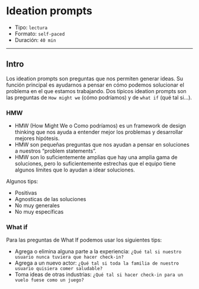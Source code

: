 # Ideation prompts

- Tipo: `lectura`
- Formato: `self-paced`
- Duración: `40 min`

***

## Intro

Los ideation prompts son preguntas que nos permiten generar ideas. Su función
principal es ayudarnos a pensar en cómo podemos solucionar el problema en el que
estamos trabajando. Dos típicos ideation prompts son las preguntas de `How might
we` (cómo podríamos) y de `what if` (qué tal si...).

### HMW

- HMW (How Might We o Como podríamos) es un framework de design thinking que nos
  ayuda a entender mejor los problemas y desarrollar mejores hipótesis.
- HMW son pequeñas preguntas que nos ayudan a pensar en soluciones a nuestros
  “problem statements”.
- HMW son lo suficientemente amplias que hay una amplia gama de soluciones, pero
  lo suficientemente estrechas que el equipo tiene algunos límites que lo ayudan
  a idear soluciones.

Algunos tips:

- Positivas
- Agnosticas de las soluciones
- No muy generales
- No muy específicas

### What if

Para las preguntas de What If podemos usar los siguientes tips:

- Agrega o elimina alguna parte a la experiencia: `¿Qué tal si nuestro usuario
  nunca tuviera que hacer check-in?`
- Agrega a un nuevo actor: `¿Qué tal si toda la familia de nuestro usuario
  quisiera comer saludable?`
- Toma ideas de otras industrias: `¿Qué tal si hacer check-in para un vuelo
  fuese como un juego?`
  